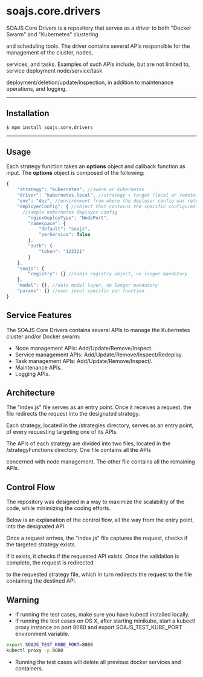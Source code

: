 # soajs.core.drivers


SOAJS Core Drivers is a repository that serves as a driver to both "Docker Swarm" and "Kubernetes" clustering

and scheduling tools. The driver contains several APIs responsible for the management of the cluster, nodes,

services, and tasks. Examples of such APIs include, but are not limited to, service deployment node/service/task

deployment/deletion/update/inspection, in addition to maintenance operations, and logging.

---

## Installation

```sh
$ npm install soajs.core.drivers
```
---

## Usage
Each strategy function takes an **options** object and callback function as input.
The **options** object is composed of the following:
```js
{
	"strategy": "kubernetes", //swarm or kubernetes
	"driver": "kubernetes.local", //strategy + target (local or remote)
	"env": "dev", //environment from where the deployer config was retrieved
	"deployerConfig": { //object that contains the specific configuration per driver
      //sample kubernetes deployer config
		"nginxDeployType": "NodePort",
		"namespace": {
			"default": "soajs",
			"perService": false
		},
		"auth": {
			"token": "123321"
		}
	},
	"soajs": {
		"registry": {} //soajs registry object, no longer mandatory
	},
	"model": {}, //data model layer, no longer mandatory
	"params": {} //user input specific per function
}
```

## Service Features
The SOAJS Core Drivers contains several APIs to manage the Kubernetes cluster and/or Docker swarm:
* Node management APIs: Add/Update/Remove/Inspect.
* Service management APIs: Add/Update/Remove/Inspect/Redeploy.
* Task management APIs: Add/Update/Remove/Inspect/.
* Maintenance APIs.
* Logging APIs.

## Architecture
The "index.js" file serves as an entry point. Once it receives a request, the file redirects the request into the designated strategy.

Each strategy, located in the /strategies directory, serves as an entry point, of every requesting targeting one of its APIs.

The APIs of each strategy are divided into two files, located in the /strategyFunctions directory. One file contains all the APIs

concerned with node management. The other file contains all the remaining APIs.

## Control Flow
The repository was designed in a way to maximize the scalability of the code, while minimizing the coding efforts.

Below is an explanation of the control flow, all the way from the entry point, into the designated API.

Once a request arrives, the "index.js" file captures the request, checks if the targeted strategy exists.

If it exists, it checks if the requested API exists. Once the validation is complete, the request is redirected

to the requested strategy file, which in turn redirects the request to the file containing the destined API.

## Warning
* If running the test cases, make sure you have kubectl installed locally.
* If running the test cases on OS X, after starting minikube, start a kubectl proxy instance on port 8080 and export SOAJS_TEST_KUBE_PORT environment variable.
```sh
export SOAJS_TEST_KUBE_PORT=8080
kubectl proxy -p 8080
```

* Running the test cases will delete all previous docker services and containers.
